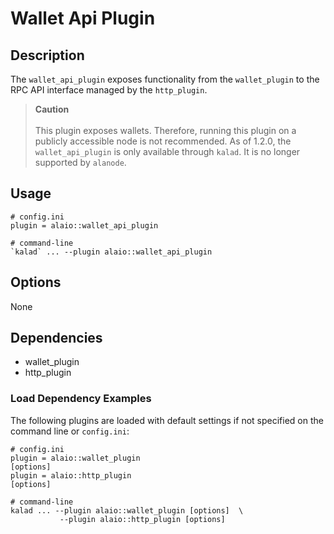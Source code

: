 # Wallet Api Plugin

## Description

The `wallet_api_plugin` exposes functionality from the `wallet_plugin` to the RPC API interface managed by the `http_plugin`.

> **Caution** <br> <br> This plugin exposes wallets. Therefore, running this plugin on a publicly accessible node is not recommended. As of 1.2.0, the `wallet_api_plugin` is only available through `kalad`. It is no longer supported by `alanode`.

## Usage

```
# config.ini
plugin = alaio::wallet_api_plugin

# command-line
`kalad` ... --plugin alaio::wallet_api_plugin
```

## Options

None

## Dependencies

* wallet_plugin
* http_plugin

### **Load Dependency Examples**

The following plugins are loaded with default settings if not specified on the command line or `config.ini`:

```
# config.ini
plugin = alaio::wallet_plugin
[options]
plugin = alaio::http_plugin
[options]

# command-line
kalad ... --plugin alaio::wallet_plugin [options]  \
           --plugin alaio::http_plugin [options]
```
